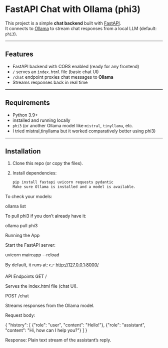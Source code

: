 # FastAPI Chat with Ollama (phi3)

This project is a simple **chat backend** built with [FastAPI](https://fastapi.tiangolo.com/).  
It connects to [Ollama](https://ollama.ai/) to stream chat responses from a local LLM (default: `phi3`).  

---

## Features

- FastAPI backend with CORS enabled (ready for any frontend)  
- `/` serves an `index.html` file (basic chat UI)  
- `/chat` endpoint proxies chat messages to **Ollama**  
- Streams responses back in real time  

---

## Requirements

- Python 3.9+  
- installed and running locally  
- `phi3` (or another Ollama model like `mistral`, `tinyllama`, etc.
- I tried mistral,tinyllama but it worked comparatively better using phi3)  

---

## Installation

1. Clone this repo (or copy the files).  
2. Install dependencies:  

   ```bash
   pip install fastapi uvicorn requests pydantic
   Make sure Ollama is installed and a model is available.
To check your models:

ollama list


To pull phi3 if you don’t already have it:

ollama pull phi3

Running the App

Start the FastAPI server:

uvicorn main:app --reload


By default, it runs at:
👉 http://127.0.0.1:8000/

API Endpoints
GET /

Serves the index.html file (chat UI).

POST /chat

Streams responses from the Ollama model.

Request body:

{
  "history": [
    {"role": "user", "content": "Hello!"},
    {"role": "assistant", "content": "Hi, how can I help you?"}
  ]
}


Response:
Plain text stream of the assistant’s reply.



